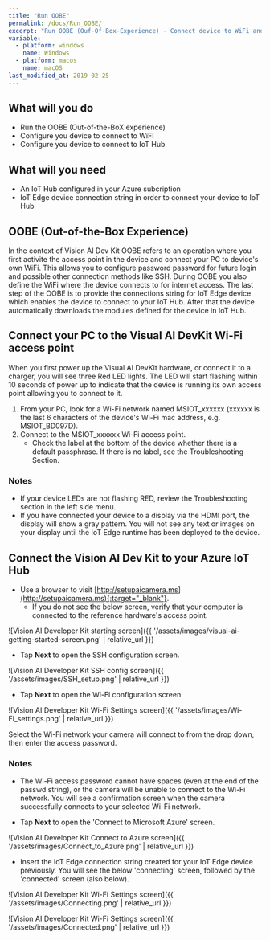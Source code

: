 ```yaml
---
title: "Run OOBE"
permalink: /docs/Run_OOBE/
excerpt: "Run OOBE (Ouf-Of-Box-Experience) - Connect device to WiFi and IoT Hub"
variable:
  - platform: windows
    name: Windows
  - platform: macos
    name: macOS
last_modified_at: 2019-02-25
---
```

## What will you do
- Run the OOBE (Out-of-the-BoX experience) <br>
- Configure you device to connect to WiFI
- Configure you device to connect to IoT Hub

## What will you need
- An IoT Hub configured in your Azure subcription
- IoT Edge device connection string in order to connect your device to IoT Hub

## OOBE (Out-of-the-Box Experience)
In the context of Vision AI Dev Kit OOBE refers to an operation where you first activite the access point in the device and connect your PC to device's own WiFi. This allows you to configure password password for future login and possible other connection methods like SSH. During OOBE you also define the WiFi where the device connects to for internet access. The last step of the OOBE is to provide the connections string for IoT Edge device which enables the device to connect to your IoT Hub. After that the device automatically downloads the modules defined for the device in IoT Hub.

## Connect your PC to the Visual AI DevKit Wi-Fi access point
When you first power up the Visual AI DevKit hardware, or connect it to a charger, you will see three Red LED lights. The LED will start flashing within 10 seconds of power up to indicate that the device is running its own access point allowing you to connect to it.

1. From your PC, look for a Wi-Fi network named MSIOT_xxxxxx (xxxxxx is the last 6 characters of the device's Wi-Fi mac address, e.g. MSIOT_BD097D).
2. Connect to the MSIOT_xxxxxx Wi-Fi access point.
	* Check the label at the bottom of the device whether there is a default passphrase. If there is no label, see the Troubleshooting Section.

### Notes
- If your device LEDs are not flashing RED, review the Troubleshooting section in the left side menu.
- If you have connected your device to a display via the HDMI port, the display will show a gray pattern. You will not see any text or images on your display until the IoT Edge runtime has been deployed to the device.

## Connect the Vision AI Dev Kit to your Azure IoT Hub
* Use a browser to visit [http://setupaicamera.ms](http://setupaicamera.ms){:target="_blank"}.
	* If you do not see the below screen, verify that your computer is connected to the reference hardware's access point. 

![Vision AI Developer Kit starting screen]({{ '/assets/images/visual-ai-getting-started-screen.png' | relative_url }})

* Tap **Next** to open the SSH configuration screen.

![Vision AI Developer Kit SSH config screen]({{ '/assets/images/SSH_setup.png' | relative_url }})

* Tap **Next** to open the Wi-Fi configuration screen.

![Vision AI Developer Kit Wi-Fi Settings screen]({{ '/assets/images/Wi-Fi_settings.png' | relative_url }})

Select the Wi-Fi network your camera will connect to from the drop down, then enter the access password.

### Notes
- The Wi-Fi access password cannot have spaces (even at the end of the passwd string), or the camera will be unable to connect to the Wi-Fi network. You will see a confirmation screen when the camera successfully connects to your selected Wi-Fi network.

* Tap **Next**  to open the 'Connect to Microsoft Azure' screen.

![Vision AI Developer Kit Connect to Azure screen]({{ '/assets/images/Connect_to_Azure.png' | relative_url }})

* Insert the IoT Edge connection string created for your IoT Edge device previously. You will see the below 'connecting' screen, followed by the 'connected' screen (also below).

![Vision AI Developer Kit Wi-Fi Settings screen]({{ '/assets/images/Connecting.png' | relative_url }})

![Vision AI Developer Kit Wi-Fi Settings screen]({{ '/assets/images/Connected.png' | relative_url }})
